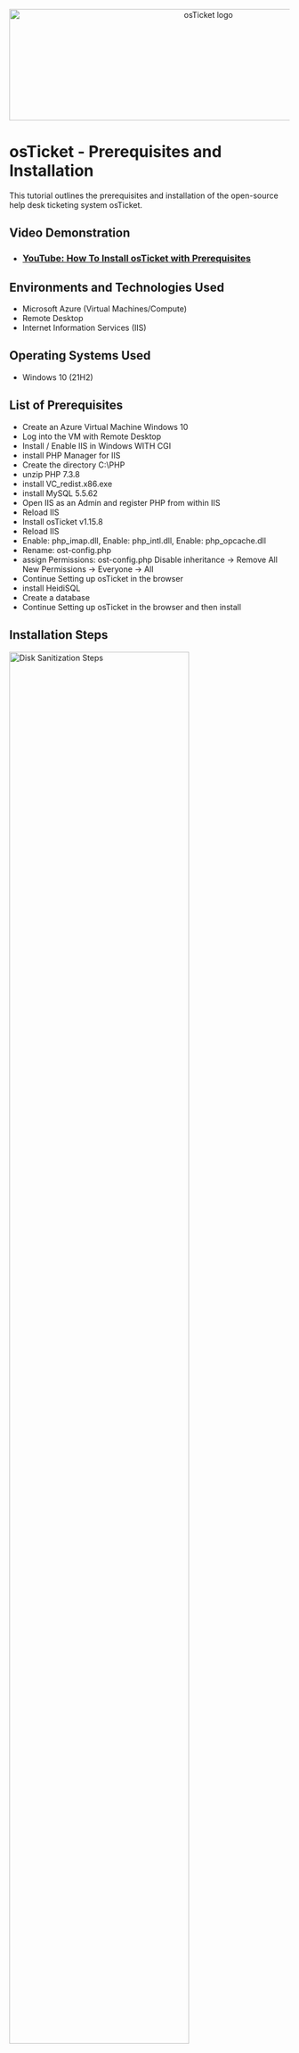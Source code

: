 <p align="center">
<img src="https://www.zippyops.com/userfiles/cache/thumbnails/1920/tn-osticket-1517973894.jpg" alt="osTicket logo"
  height="200"
  width="700"/>
</p>

<h1>osTicket - Prerequisites and Installation</h1>
This tutorial outlines the prerequisites and installation of the open-source help desk ticketing system osTicket.<br />


<h2>Video Demonstration</h2>

- ### [YouTube: How To Install osTicket with Prerequisites](https://www.youtube.com)

<h2>Environments and Technologies Used</h2>

- Microsoft Azure (Virtual Machines/Compute)
- Remote Desktop
- Internet Information Services (IIS)

<h2>Operating Systems Used </h2>

- Windows 10</b> (21H2)

<h2>List of Prerequisites</h2>

- Create an Azure Virtual Machine Windows 10
- Log into the VM with Remote Desktop
- Install / Enable IIS in Windows WITH CGI
- install PHP Manager for IIS 
- Create the directory C:\PHP
- unzip PHP 7.3.8
- install VC_redist.x86.exe
- install MySQL 5.5.62
- Open IIS as an Admin and register PHP from within IIS
- Reload IIS
- Install osTicket v1.15.8
- Reload IIS
- Enable: php_imap.dll, Enable: php_intl.dll, Enable: php_opcache.dll
- Rename: ost-config.php
- assign Permissions: ost-config.php
Disable inheritance -> Remove All
New Permissions -> Everyone -> All
- Continue Setting up osTicket in the browser
- install HeidiSQL
- Create a database
- Continue Setting up osTicket in the browser and then install
  






<h2>Installation Steps</h2>

<p>
<img src="https://i.imgur.com/V75ke5Z.png" height="80%" width="80%" alt="Disk Sanitization Steps"/>
</p>
<p>
Created and deployed the windows 10 virtual machine in azure, inside the "osTicket" resource group for unified deployment, organization as well as easier management. 
</p>
<br />

<p>
<img src="https://i.imgur.com/nnRy2hK.png" height="80%" width="80%" alt="Disk Sanitization Steps"/>
</p>
<p>
Once we deploy our vm we log into it using windows remote desktop connection. Which is RDP (Remote Desktop Protocol), a Microsoft protocol that allows you to remotely access another computer as if you were sitting right Infront of it.
</p>
<br />

<p>
<img src="https://i.imgur.com/86t3Fpd.png" height="80%" width="80%" alt="Disk Sanitization Steps"/>
</p>
<p>
From osticket.com we are able to gather the prerequisites needed in order to actually use osTicket (such as PHP 8.2/8.1 for Windows Server, etc) .
</p>
<br />

<p>
<img src="https://i.imgur.com/yRGgSNH.png" height="80%" width="80%" alt="Disk Sanitization Steps"/>
  <img src="https://i.imgur.com/XMbuZu3.png"/>
</p>
<p>
Before we can use osTicket we must install / enable IIS (Internet Information Services) along with CGI ( a dependency that osTicket needs).
</p>
<br />

<p>
<img src="https://i.imgur.com/zAK8p0r.png" height="80%" width="80%" alt="Disk Sanitization Steps"/>
</p>
<p>
PHP manager for IIS (a must-have if you're running PHP apps on a Windows IIS server because it simplifies PHP version control, configuration, and troubleshooting
</p>
<br />

<p>
<img src="https://i.imgur.com/mq7nZo2.png" height="80%" width="80%" alt="Disk Sanitization Steps"/>
<img src="https://i.imgur.com/ias3gDR.png" height="80%" width="80%" alt="Disk Sanitization Steps"/>
</p>
<p>
Create a PHP folder on the windows C drive and from the php-7.3-nts folder, extract to the PHP folder on the C drive (Extracting PHP to C:\php is the best practice because it prevents permission issues, simplifies configuration, and avoids path-related problems in IIS.).
</p>
<br />

<p>
<img src="https://i.imgur.com/gFDw6zd.png" height="80%" width="80%" alt="Disk Sanitization Steps"/>
</p>
<p>
Microsofft Visual C++ Redistrubutable is a essential requirement for running osTicket on IIS with PHP, ensuring the proper execution of PHP extensions and FastCGI components
</p>
<br />

<p>
<img src="https://i.imgur.com/Hm2T9Vl.png" height="80%" width="80%" alt="Disk Sanitization Steps"/>
</p>
<p>
 A database that osTicket will use to store all our data (MySQL Server is the "brain" behind osTicket, storing all tickets, users, and configurations!)
</p>
<br />

<p>
<img src="https://i.imgur.com/q4xPMAs.png" height="80%" width="80%" alt="Disk Sanitization Steps"/>
</p>
<p>
Registering PHP in IIS ensures your server can process PHP scripts and run apps like osTicket, WordPress, or Laravel!
Download and install PHP Manager for IIS. Open IIS and click PHP Manager in the Features View. Click "Register New PHP Version" and select php-cgi.exe from your PHP installation folder.
</p>
<br />

<p>
<img src="https://i.imgur.com/bZBMhZV.png" height="80%" width="80%" alt="Disk Sanitization Steps"/>
<img src="https://i.imgur.com/ywFmytw.png" height="80%" width="80%" alt="Disk Sanitization Steps"/>
</p>
<p>
Extract osTicket-v1, then rename the upload folder to osTicket. Extract it to a directory like C:\inetpub\wwwroot, doing so makes the installation path cleaner (e.g., C:\inetpub\wwwroot\osTicket), ensures osTicket works properly with IIS, and easier to reference when configuring the web server.
</p>
<br />

<p>
  <img src="https://i.imgur.com/Bwq8gay.png" height="80%" width="80%" alt="Disk Sanitization Steps"/>
<img src="https://i.imgur.com/UzWnGNA.png" height="80%" width="80%" alt="Disk Sanitization Steps"/>
</p>
<p>
In IIS Manager, select your server from the left panel.
Double-click PHP Manager in the Features View. Enable the Required Extensions. Click "Enable or disable an extension" under PHP settings. Find and select the following extensions:
php_imap.dll
php_intl.dll
php_opcache.dll
Click Enable.
Restart IIS (In IIS Manager, click Restart on the right-side panel)
</p>
<br />

<p>
<img src="https://i.imgur.com/BZRp5wl.png" height="80%" width="80%" alt="Disk Sanitization Steps"/>
</p>
<p>
Lorem ipsum dolor sit amet, consectetur adipiscing elit, sed do eiusmod tempor incididunt ut labore et dolore magna aliqua. Ut enim ad minim veniam, quis nostrud exercitation ullamco laboris nisi ut aliquip ex ea commodo consequat. Duis aute irure dolor in reprehenderit in voluptate velit esse cillum dolore eu fugiat nulla pariatur.
</p>
<br />

<p>
<img src="https://i.imgur.com/gEnuECc.png" height="80%" width="80%" alt="Disk Sanitization Steps"/> 
<img src="https://i.imgur.com/bzcabff.png" height="80%" width="80%" alt="Disk Sanitization Steps"/>
<img src="https://i.imgur.com/a8oUb8u.png" height="80%" width="80%" alt="Disk Sanitization Steps"/>
</p>
<p>
Lorem ipsum dolor sit amet, consectetur adipiscing elit, sed do eiusmod tempor incididunt ut labore et dolore magna aliqua. Ut enim ad minim veniam, quis nostrud exercitation ullamco laboris nisi ut aliquip ex ea commodo consequat. Duis aute irure dolor in reprehenderit in voluptate velit esse cillum dolore eu fugiat nulla pariatur.
</p>
<br />

<p>
<img src="https://i.imgur.com/qHchNAF.png" height="80%" width="80%" alt="Disk Sanitization Steps"/>
</p>
<p>
Lorem ipsum dolor sit amet, consectetur adipiscing elit, sed do eiusmod tempor incididunt ut labore et dolore magna aliqua. Ut enim ad minim veniam, quis nostrud exercitation ullamco laboris nisi ut aliquip ex ea commodo consequat. Duis aute irure dolor in reprehenderit in voluptate velit esse cillum dolore eu fugiat nulla pariatur.
</p>
<br />

<p>
<img src="https://i.imgur.com/32tS01O.png" height="80%" width="80%" alt="Disk Sanitization Steps"/>
</p>
<p>
Lorem ipsum dolor sit amet, consectetur adipiscing elit, sed do eiusmod tempor incididunt ut labore et dolore magna aliqua. Ut enim ad minim veniam, quis nostrud exercitation ullamco laboris nisi ut aliquip ex ea commodo consequat. Duis aute irure dolor in reprehenderit in voluptate velit esse cillum dolore eu fugiat nulla pariatur.
</p>
<br />

<p>
<img src="https://i.imgur.com/qgGo8eo.png" height="80%" width="80%" alt="Disk Sanitization Steps"/>
</p>
<p>
Lorem ipsum dolor sit amet, consectetur adipiscing elit, sed do eiusmod tempor incididunt ut labore et dolore magna aliqua. Ut enim ad minim veniam, quis nostrud exercitation ullamco laboris nisi ut aliquip ex ea commodo consequat. Duis aute irure dolor in reprehenderit in voluptate velit esse cillum dolore eu fugiat nulla pariatur.
</p>
<br />

<p>
<img src="https://i.imgur.com/zTGuaHy.png" height="80%" width="80%" alt="Disk Sanitization Steps"/>
</p>
<p>
Lorem ipsum dolor sit amet, consectetur adipiscing elit, sed do eiusmod tempor incididunt ut labore et dolore magna aliqua. Ut enim ad minim veniam, quis nostrud exercitation ullamco laboris nisi ut aliquip ex ea commodo consequat. Duis aute irure dolor in reprehenderit in voluptate velit esse cillum dolore eu fugiat nulla pariatur.
</p>
<br />

<p>
<img src="https://i.imgur.com/x35CbK3.png" height="80%" width="80%" alt="Disk Sanitization Steps"/>
</p>
<p>
Lorem ipsum dolor sit amet, consectetur adipiscing elit, sed do eiusmod tempor incididunt ut labore et dolore magna aliqua. Ut enim ad minim veniam, quis nostrud exercitation ullamco laboris nisi ut aliquip ex ea commodo consequat. Duis aute irure dolor in reprehenderit in voluptate velit esse cillum dolore eu fugiat nulla pariatur.
</p>
<br />

<p>
<img src="https://i.imgur.com/z9f2sQe.png" height="80%" width="80%" alt="Disk Sanitization Steps"/>
</p>
<p>
Lorem ipsum dolor sit amet, consectetur adipiscing elit, sed do eiusmod tempor incididunt ut labore et dolore magna aliqua. Ut enim ad minim veniam, quis nostrud exercitation ullamco laboris nisi ut aliquip ex ea commodo consequat. Duis aute irure dolor in reprehenderit in voluptate velit esse cillum dolore eu fugiat nulla pariatur.
</p>
<br />

